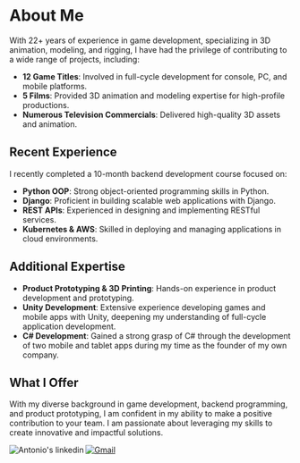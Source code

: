 # About Me

With 22+ years of experience in game development, specializing in 3D animation, modeling, and rigging, I have had the privilege of contributing to a wide range of projects, including:

- **12 Game Titles**: Involved in full-cycle development for console, PC, and mobile platforms.
- **5 Films**: Provided 3D animation and modeling expertise for high-profile productions.
- **Numerous Television Commercials**: Delivered high-quality 3D assets and animation.

## Recent Experience

I recently completed a 10-month backend development course focused on:

- **Python OOP**: Strong object-oriented programming skills in Python.
- **Django**: Proficient in building scalable web applications with Django.
- **REST APIs**: Experienced in designing and implementing RESTful services.
- **Kubernetes & AWS**: Skilled in deploying and managing applications in cloud environments.

## Additional Expertise

- **Product Prototyping & 3D Printing**: Hands-on experience in product development and prototyping.
- **Unity Development**: Extensive experience developing games and mobile apps with Unity, deepening my understanding of full-cycle application development.
- **C# Development**: Gained a strong grasp of C# through the development of two mobile and tablet apps during my time as the founder of my own company.

## What I Offer

With my diverse background in game development, backend programming, and product prototyping, I am confident in my ability to make a positive contribution to your team. I am passionate about leveraging my skills to create innovative and impactful solutions.

<p>
  <a href="https://www.linkedin.com/in/antonio-flores-guerrero-779049250/" target="_blank">
    <img align="left" alt="Antonio's linkedin" src="https://img.shields.io/badge/linkedin-%230077B5.svg?style=for-the-badge&logo=linkedin&logoColor=white"/>
  </a>
    <a href="mailto:k.mokshaflores@gmail.com">
      <img alt="Gmail" src="https://img.shields.io/badge/Gmail-EA4335?logo=gmail&logoColor=white&style=for-the-badge" />
  </a>
</p>
